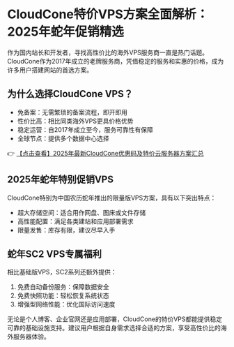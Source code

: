 # CloudCone特价VPS方案全面解析：2025年蛇年促销精选

作为国内站长和开发者，寻找高性价比的海外VPS服务商一直是热门话题。CloudCone作为2017年成立的老牌服务商，凭借稳定的服务和实惠的价格，成为许多用户搭建网站的首选方案。

## 为什么选择CloudCone VPS？

- 免备案：无需繁琐的备案流程，即开即用
- 性价比高：相比同类海外VPS更具价格优势
- 稳定运营：自2017年成立至今，服务可靠性有保障
- 全球节点：提供多个数据中心选择

👉 [【点击查看】2025年最新CloudCone优惠码及特价云服务器方案汇总](https://bit.ly/Cloudcone)

## 2025年蛇年特别促销VPS

CloudCone特别为中国农历蛇年推出的限量版VPS方案，具有以下突出特点：

- 超大存储空间：适合用作网盘、图床或文件存储
- 高性能配置：满足各类建站和应用部署需求
- 限量发售：库存有限，建议尽早入手

## 蛇年SC2 VPS专属福利

相比基础版VPS，SC2系列还额外提供：

1. 免费自动备份服务：保障数据安全
2. 免费快照功能：轻松恢复系统状态
3. 增强型网络性能：优化国际访问速度

无论是个人博客、企业官网还是应用部署，CloudCone的特价VPS都能提供稳定可靠的基础设施支持。建议用户根据自身需求选择合适的方案，享受高性价比的海外服务器体验。
